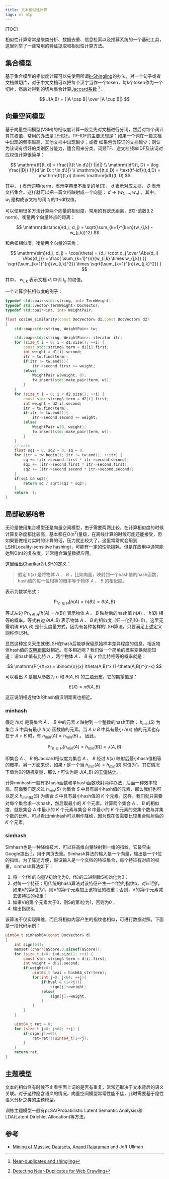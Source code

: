 ```yaml
---
title: 文本相似性计算
tags: ml nlp
---
```


[TOC]

相似性计算常常是聚类分析、数据去重、信息检索以及推荐系统的一个基础工具，这里列举了一些常用的特征提取和相似性计算方法。

## 集合模型

基于集合模型的相似度计算可以先使用所谓[k-Shingling](http://en.wikipedia.org/wiki/W-shingling)的办法，对一个句子或者文档做切片，对于中文文档可以把每个汉字当作一个token，每k个token作为一个切片，然后对得到的切片集合计算[Jaccard系数](http://en.wikipedia.org/wiki/Jaccard_index) [^1]：

$$
J(A,B) = {|A \cap B| \over |A \cup B|}
$$

## 向量空间模型

基于向量空间模型(VSM)的相似度计算一般会先对文档进行分词，然后对每个词计算其权值，常用的办法是[TF-IDF](http://en.wikipedia.org/wiki/Tf%E2%80%93idf)。TF-IDF的主要思想是：如果一个词在一篇文档中出现的频率越高，其他文档中出现越少；或者 如果包含该词的文档越少；则认为该词有很好的类别区分能力，适合用来分类。词频TF、逆文档频率IDF及该词对应权值计算很简单：

$$
\mathrm{tf}(t, d) = \frac{|\{t \in d\}|} {|d|} \\
\mathrm{idf}(t, D) = \log \frac{|D|} {|\{d \in D: t \in d\}|} \\
\mathrm{w}(t,d,D) = \text{tf-idf}(t,d,D) = \mathrm{tf}(t,d) \times \mathrm{idf}(t, D)
$$

其中， $t$  表示词项(term，表示字典里不重复的单词)， $d$ 表示对应文档， $D$ 表示文档集合。这样就可以把一篇文档映射成一个向量： $d \to (w_1,\dots,w_n)$ ，其中， $w_i$ 是构成该文档的词 $t_i$ 的tf-idf权值。

可以使用很多方法计算两个向量的相似度，常用的有欧氏距离，即2-范数(L2 norm)，衡量两个向量终点的距离：

$$
\mathrm{distance}(d_i, d_j) = \sqrt{\sum_{k=1}^{k=n}(w_{i,k} - w_{j,k})^2}
$$

和余弦相似度，衡量两个向量的夹角：

$$
\mathrm{sim}(d_i, d_j) = \cos(\theta) = {d_i \cdot d_j \over \Abs{d_i} \Abs{d_j}} = \frac{ \sum_{k=1}^{n}{w_{i,k} \times w_{j,k}} }{ \sqrt{\sum_{k=1}^{n}{w_{i,k}^2}} \times \sqrt{\sum_{k=1}^{n}{w_{j,k}^2}} }
$$

其中， $w_{i,k}$ 表示文档  $d_i$  中词  $t_k$ 的权值。

一个计算余弦相似度的例子：

```c++
typedef std::pair<std::string, int> TermWeight;
typedef std::vector<TermWeight> DocVector;
typedef std::pair<int, int> WeightPair;

float cosine_similarity(const DocVector& d1,const DocVector& d2)
{
    std::map<std::string, WeightPair> tw;

    std::map<std::string, WeightPair>::iterator itr;
    for (size_t i = 0; i < d1.size(); ++i) {
        const std::string& term = d1[i].first;
        int weight = d1[i].second;
        itr = tw.find(term);
        if(itr != tw.end()){
            itr->second.first += weight;
        }else{
            WeightPair w(weight, 0);
            tw.insert(std::make_pair(term, w));
        }
    }
    for (size_t i = 0; i < d2.size(); ++i) {
        const std::string& term = d2[i].first;
        int weight = d2[i].second;
        itr = tw.find(term);
        if(itr != tw.end()){
            itr->second.second += weight;
        }else{
            WeightPair w(0, weight);
            tw.insert(std::make_pair(term, w));
        }
    }
    // calc
    float sq1 = 0, sq2 = 0, sq = 0;
    for (itr = tw.begin(); itr != tw.end(); ++itr) {
        sq += (itr->second.first * itr->second.second);
        sq1 += (itr->second.first * itr->second.first);
        sq2 += (itr->second.second * itr->second.second);
    }
    if(sq1 && sq2){
        return sq / sqrt(sq1 * sq2);
    }
    return -1;
}
```

## 局部敏感哈希

无论是使用集合模型还是向量空间模型，由于需要两两比较，在计算相似度的时候计算复杂度都比较高，基本都在O(n<sup>2</sup>)量级，在离线计算的时候可能还能接受，但如果要做相对实时的计算的话，压力就比较大了。这里常常就会用到[LSH](http://en.wikipedia.org/wiki/Locality-sensitive_hashing)(Locality-sensitive hashing)，可能有一定的性能损耗，但是在应用中通常能达到O(n)的复杂度，非常适合海量数据应用。

这里给出[Charikar](http://www.cs.princeton.edu/~moses/)对LSH的定义：

> 假定 $h(x)$ 是将物体 $A$ 、 $B$ ，比如向量，映射到一个hash值的hash函数，hash值的每一位相等的概率等于物体 $A$ 、 $B$ 的相似度。

表示为数学形式：

$$
\mathrm{Pr}_{h \in H}[h(A) = h(B)] = \theta(A, B)
$$

等式左边  $\mathrm{Pr}_{h \in H}[h(A)=h(B)]$  表示物体  $A$ 、 $B$  映射后的hash值 $h(A)$ 、 $h(B)$ 相等的概率。等式右边  $\theta(A,B)$  表示物体 $A$ 、 $B$ 的相似度（归一化到[0-1]）。这里无需明确  $\theta(A,B)$  是什么度量方式，因为有各种各样的LSH算法，只要满足上述定义则称作LSH。

显然这种定义天生就使LSH在hash后能够保留原始样本差异程度的信息，相近物体hash值的[汉明距离](http://en.wikipedia.org/wiki/Hamming_distance)就相近。有多相近呢？我们做一个简单的概率变换就能知道：设hash值有比特 $n$ ，两个物体 $A$ 、 $B$ 有 $x$ 位比特相等的概率就是：

$$
\mathrm{Pr}(X=x) = \binom{n}{x} \theta(A,B)^x (1-\theta(A,B))^{n-x}
$$

可以看出 $X$ 是服从参数为 $n$ 和 $\theta(A,B)$ 的[二项分布](https://en.wikipedia.org/wiki/Binomial_distribution)，它的期望值是：

$$
E(X) = n \theta(A,B)
$$

这正说明相近物体的hash值汉明距离也相近。

### minhash

假定 $h(x)$ 是将集合 $A$ 、 $B$ 中的元素 $x$ 映射到一个整数的hash函数； $h_{min}(S)$ 为集合 $S$ 中具有最小 $h(x)$ 函数值的元素。当  $A \cup B$  中具有最小  $h(x)$  值的元素也存在于  $A \cap B$  时，有  $h_{min}(A) = h_{min}(B)$ 。 因此，

$$
\mathrm{Pr}_{h \in H} [h_{min}(A) = h_{min}(B)] = J(A,B)
$$

即集合 $A$ 、 $B$ 的Jaccard相似度为集合 $A$ 、 $B$ 经过 $h(x)$ 映射后最小hash值相等的概率。另一方面来说，如果 $r$ 是一个当  $h_{min}(A) = h_{min}(B)$  时值为1，其它情况下值为0的随机变量，那么 $r$ 可认为是  $J(A,B)$ 的[无偏估计](http://en.wikipedia.org/wiki/Bias_of_an_estimator)。

计算minhash一般有多hash函数和单hash函数映射两种办法，后面一种效率较高。前面我们定义过  $h_{min}(S)$ 为集合 $S$ 中具有最小hash值的元素，那么我们也可以定义 $h_{min(k)}(S)$ 为集合 $S$ 中具有最小hash值的 $K$ 个元素。这样，我们就只需要对每个集合求一次hash，然后取最小的 $K$ 个元素。计算两个集合 $A$ 、 $B$ 的相似度，就是集合 $A$ 中最小的 $K$ 个元素与集合 $B$ 中最小的 $K$ 个元素的交集个数与并集个数的比例。可以看出minhash可以用作降维，因为现在仅需要比较集合映射后的 $K$ 个元素。

### simhash

Simhash也是一种降维技术，可以将高维向量映射到一维的指纹，它最早由Google提出 [^2]，用于网页去重。Simhash算法的输入是一个向量，输出是一个f位的指纹。为了陈述方便，假设输入是一个文档的特征集合，每个特征有对应的权重，simhash算法如下：

1. 将一个f维的向量V初始化为0，f位的二进制数S初始化为0；
2. 对每一个特征：用传统的hash算法对该特征产生一个f位的指纹b，对i=1到f，如果b的第i位为1，则V的第i个元素加上该特征的权重；否则，V的第i个元素减去该特征的权重；
3. 如果V的第i个元素大于0，则S的第i位为1，否则为0；
4. 输出指纹S。

该算法不仅实现降维，而且将相似内容产生的指纹也相似，可进行数据对照。下面是一段代码示例：

```c
uint64_t simhash64(const DocVector& d)
{
    int sign[64];
    memset((char*)aScore,0,sizeof(aScore));
    for (size_t i=0; i<d.size(); ++i) {
        const std::string& term = d[i].first;
        int weight = d[i].second;
        if(weight>0){
            uint64_t hval = hash64_str(term);
            for(int j=0; j<64; ++j){
                if(hval & (1<<j)){
                    sign[j]+=weight;
                }else{
                    sign[j]-=weight;
                }
            }
        }
    }

    uint64_t ret = 0;
    for (size_t j=0; j<64; ++j) {
        if(sign[j]>=0){
            ret=ret|((uint64_t)1<<j);
        }
    }
    return ret;
}
```

## 主题模型

文本的相似性有时候不止看字面上词的是否有重复，常常还取决于文本背后的语义关联。对于这种隐含语义的情况，向量空间模型常常性能不佳，此时需要基于隐性语义分析之类的主题模型。

训练主题模型一般有pLSA(Probabilistic Latent Semantic Analysis)和LDA(Latent Dirichlet Allocation)等方法。

## 参考

- [Mining of Massive Datasets](http://infolab.stanford.edu/~ullman/mmds.html), [Anand Rajaraman](https://twitter.com/anand_raj) and Jeff Ullman


[^1]: [Near-duplicates and shingling](http://nlp.stanford.edu/IR-book/html/htmledition/near-duplicates-and-shingling-1.html)
[^2]: [Detecting Near-Duplicates for Web Crawling](http://www.wwwconference.org/www2007/papers/paper215.pdf)
